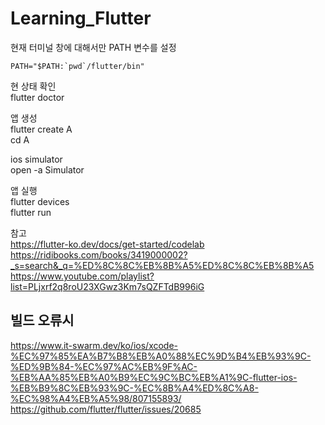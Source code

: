 # Learning_Flutter

현재 터미널 창에 대해서만 PATH 변수를 설정 <br>
```
PATH="$PATH:`pwd`/flutter/bin"
```

현 상태 확인 <br>
flutter doctor

앱 생성  <br>
flutter create A <br>
cd A

ios simulator <br>
open -a Simulator <br>

앱 실행 <br>
flutter devices <br>
flutter run <br>


참고 <br>
https://flutter-ko.dev/docs/get-started/codelab <br>
https://ridibooks.com/books/3419000002?_s=search&_q=%ED%8C%8C%EB%8B%A5%ED%8C%8C%EB%8B%A5 <br>
https://www.youtube.com/playlist?list=PLjxrf2q8roU23XGwz3Km7sQZFTdB996iG

## 빌드 오류시
https://www.it-swarm.dev/ko/ios/xcode-%EC%97%85%EA%B7%B8%EB%A0%88%EC%9D%B4%EB%93%9C-%ED%9B%84-%EC%97%AC%EB%9F%AC-%EB%AA%85%EB%A0%B9%EC%9C%BC%EB%A1%9C-flutter-ios-%EB%B9%8C%EB%93%9C-%EC%8B%A4%ED%8C%A8-%EC%98%A4%EB%A5%98/807155893/<br>
https://github.com/flutter/flutter/issues/20685
